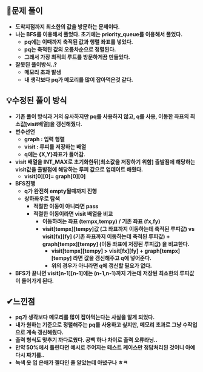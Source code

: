 ## **🔎문제 풀이**
-   **도착지점까지 최소한의 값을 방문하는 문제이다.**
-   **나는 BFS를 이용해서 풀었다. 초기에는 priority\_queue를 이용해서 풀었다.**
    -   **pq에는 이때까지 축적된 값과 행렬 좌표를 넣었다.**
    -   **pq는 축적된 값의 오름차순으로 정렬된다.**
    -   **그래서 가장 최적의 루트를 방문하게끔 만들었다.**
-   **잘못된 풀이방식..?**
    -   **메모리 초과 발생**
    -   **내 생각보다 pq가 메모리를 많이 잡아먹은것 같다.**

## **💡수정된 풀이 방식**
-   **기존 풀이 방식과 거의 유사하지만 pq를 사용하지 않고, q를 사용, 이동한 좌표의 최소값\[visit배열\]을 갱신해줬다.**
-   **변수선언**
    -   **graph : 입력 행렬**
    -   **visit : 루피를 저장하는 배열**
    -   **q에는 {X,Y}좌표가 들어감.**
-   **visit 배열을 INT\_MAX로 초기화한뒤\[최소값을 저장하기 위함\] 출발점에 해당하는 visit값을 출발점에 해당하는 루피 값으로 업데이트 해줬다.**
    -   **visit\[0\]\[0\]= graph\[0\]\[0\]**
-   **BFS진행**
    -   **q가 완전히 empty될때까지 진행**
    -   **상하좌우로 탐색**
        -   **적절한 이동이 아니라면 pass**
        -   **적절한 이동이라면 visit 배열을 비교**
            -   **이동하려는 좌표 (tempx,tempy) / 기존 좌표 (fx,fy)**
            -   **visit\[tempx\]\[tempy\]값 (그 좌표까지 이동하는데 축적된 루피값) vs visit\[fx\]\[fy\] (기존 좌표까지 이동하는데 축적된 루피값) + graph\[tempx\]\[tempy\] (이동 좌표에 저장된 루피값) 을 비교한다.**
                -   **visit\[tempx\]\[tempy\] > visit\[fx\]\[fy\] + graph\[tempx\]\[tempy\] 라면 값을 갱신해주고 q에 넣어준다.**
                -   **위의 경우가 아니라면 q에 갱신할 필요가 없다.**
-   **BFS가 끝나면 visit\[n-1\]\[n-1\]에는 (n-1,n-1)까지 가는데 저장된 최소한의 루피값이 들어가게 된다.**
  ## **✔느낀점**
-   **pq가 생각보다 메모리를 많이 잡아먹는다는 사실을 알게 되었다.** 
-   **내가 원하는 기준으로 정렬해주는 pq를 사용하고 싶지만, 메모리 초과로 그냥 수작업으로 계속 갱신해줬다.**
-   **출력 형식도 맞추기 까다로웠다. 공백 하나 차이로 출력 오류라닝..**
-   **만약 50%에서 틀린다면 예시로 주어지는 테스트 케이스만 정답처리된 것이니 아예 다시 짜기를..**
-   **녹색 옷 입 은애가 젤다인 줄 알았는데 아녔구나 ㅎㅋ**
